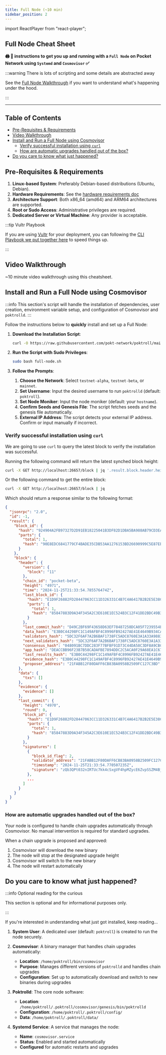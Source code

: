 ```yaml
---
title: Full Node (~10 min)
sidebar_position: 2
---
```


import ReactPlayer from "react-player";

## Full Node Cheat Sheet <!-- omit in toc -->

**🖨 🍝 instructions to get you up and running with a `Full Node` on Pocket Network using `Systemd` and `Cosmovisor` ✅**

:::warning There is lots of scripting and some details are abstracted away

See the [Full Node Walkthrough](../walkthroughs/full_node_walkthrough.md) if you want to understand what's happening under the hood.

:::

---

## Table of Contents <!-- omit in toc -->

- [Pre-Requisites \& Requirements](#pre-requisites--requirements)
- [Video Walkthrough](#video-walkthrough)
- [Install and Run a Full Node using Cosmovisor](#install-and-run-a-full-node-using-cosmovisor)
  - [Verify successful installation using `curl`](#verify-successful-installation-using-curl)
  - [How are automatic upgrades handled out of the box?](#how-are-automatic-upgrades-handled-out-of-the-box)
- [Do you care to know what just happened?](#do-you-care-to-know-what-just-happened)

## Pre-Requisites & Requirements

1. **Linux-based System**: Preferably Debian-based distributions (Ubuntu, Debian).
2. **Hardware Requirements**: See the [hardware requirements doc](../configs/hardware_requirements.md)
3. **Architecture Support**: Both x86_64 (amd64) and ARM64 architectures are supported.
4. **Root or Sudo Access**: Administrative privileges are required.
5. **Dedicated Server or Virtual Machine**: Any provider is acceptable.

:::tip Vultr Playbook

If you are using [Vultr](https://www.vultr.com/) for your deployment, you can following the [CLI Playbook we put together here](../../tools/playbooks/vultr.md) to speed things up.

:::

## Video Walkthrough
~10 minute video walkthrough using this cheatsheet.

<ReactPlayer
  playing={false}
  controls
  url="https://github.com/user-attachments/assets/745cc1a4-28ee-4c02-8b22-858263e1f018"
/>

## Install and Run a Full Node using Cosmovisor

:::info
This section's script will handle the installation of dependencies, user creation,
environment variable setup, and configuration of Cosmovisor and `poktrolld`.
:::

Follow the instructions below to **quickly** install and set up a Full Node:

1. **Download the Installation Script**:

   ```bash
   curl -O https://raw.githubusercontent.com/pokt-network/poktroll/main/tools/installer/full-node.sh
   ```

2. **Run the Script with Sudo Privileges**:

   ```bash
   sudo bash full-node.sh
   ```

3. **Follow the Prompts**:

   1. **Choose the Network**: Select `testnet-alpha`, `testnet-beta`, or `mainnet`.
   2. **Set Username**: Input the desired username to run `poktrolld` (default: `poktroll`).
   3. **Set Node Moniker**: Input the node moniker (default: your `hostname`).
   4. **Confirm Seeds and Genesis File**: The script fetches seeds and the genesis file automatically.
   5. **External IP Address**: The script detects your external IP address. Confirm or input manually if incorrect.

### Verify successful installation using `curl`

We are going to use `curl` to query the latest block to verify the installation was successful.

Running the following command will return the latest synched block height:

```bash
curl -X GET http://localhost:26657/block | jq '.result.block.header.height'
```

Or the following command to get the entire block:

```bash
curl -X GET http://localhost:26657/block | jq
```

Which should return a response similar to the following format:

```json
{
  "jsonrpc": "2.0",
  "id": -1,
  "result": {
    "block_id": {
      "hash": "924904A2FB97327D2D91EB18225041B3DF82D1DBA5BA988AB79CD3EAC4A4960C",
      "parts": {
        "total": 1,
        "hash": "90E8EDC6841779CF4BADE35CDB53AA1276153BD26690999C5E87EB0E49E91AC8"
      }
    },
    "block": {
      "header": {
        "version": {
          "block": "11"
        },
        "chain_id": "pocket-beta",
        "height": "4971",
        "time": "2024-11-25T21:33:54.785576474Z",
        "last_block_id": {
          "hash": "E1D9F26882FD28447063CC11D326331C4B7C4A6417B2B2E5E38C5484C6D98168",
          "parts": {
            "total": 1,
            "hash": "85847883D9A34F345A2C3E610E1EC524B3C12F41DD2BDC49B36824D9A12EAB32"
          }
        },
        "last_commit_hash": "D49C2BF69F43658D63EF78487258DCA05F7239554E668CF9AE2502A5C6DB104E",
        "data_hash": "E3B0C44298FC1C149AFBF4C8996FB92427AE41E4649B934CA495991B7852B855",
        "validators_hash": "5DC32F6AF7A2B6BAF1738FC5ADC8760E3A1A33A98839071D6A6FE503AD3BD52E",
        "next_validators_hash": "5DC32F6AF7A2B6BAF1738FC5ADC8760E3A1A33A98839071D6A6FE503AD3BD52E",
        "consensus_hash": "048091BC7DDC283F77BFBF91D73C44DA58C3DF8A9CBC867405D8B7F3DAADA22F",
        "app_hash": "DEACCBB96F23B7B58CADAFBE7894DDC2C5ACA0F29A68EA1C67407FA06C8D617C",
        "last_results_hash": "E3B0C44298FC1C149AFBF4C8996FB92427AE41E4649B934CA495991B7852B855",
        "evidence_hash": "E3B0C44298FC1C149AFBF4C8996FB92427AE41E4649B934CA495991B7852B855",
        "proposer_address": "21FABB12F80DAFF6CB83BA0958B2509FC127C3BD"
      },
      "data": {
        "txs": []
      },
      "evidence": {
        "evidence": []
      },
      "last_commit": {
        "height": "4970",
        "round": 0,
        "block_id": {
          "hash": "E1D9F26882FD28447063CC11D326331C4B7C4A6417B2B2E5E38C5484C6D98168",
          "parts": {
            "total": 1,
            "hash": "85847883D9A34F345A2C3E610E1EC524B3C12F41DD2BDC49B36824D9A12EAB32"
          }
        },
        "signatures": [
          {
            "block_id_flag": 2,
            "validator_address": "21FABB12F80DAFF6CB83BA0958B2509FC127C3BD",
            "timestamp": "2024-11-25T21:33:54.770507235Z",
            "signature": "zQb3QPt032nIRTUc7kk4cSxgVF4hpMZycE6ZvpSSZM4Bj1XlOEcdFtHWiLsileVX9RkZHqChzGBstCnfCfK8Bg=="
          },
          ...
        ]
      }
    }
  }
}
```

### How are automatic upgrades handled out of the box?

Your node is configured to handle chain upgrades automatically through Cosmovisor. No manual intervention is required for standard upgrades.

When a chain upgrade is proposed and approved:

1. Cosmovisor will download the new binary
2. The node will stop at the designated upgrade height
3. Cosmovisor will switch to the new binary
4. The node will restart automatically

## Do you care to know what just happened?

:::info Optional reading for the curious

This section is optional and for informational purposes only.

:::

If you're interested in understanding what just got installed, keep reading...

1. **System User**: A dedicated user (default: `poktroll`) is created to run the node securely.

2. **Cosmovisor**: A binary manager that handles chain upgrades automatically:

   - **Location**: `/home/poktroll/bin/cosmovisor`
   - **Purpose**: Manages different versions of `poktrolld` and handles chain upgrades
   - **Configuration**: Set up to automatically download and switch to new binaries during upgrades

3. **Poktrolld**: The core node software:

   - **Location**: `/home/poktroll/.poktroll/cosmovisor/genesis/bin/poktrolld`
   - **Configuration**: `/home/poktroll/.poktroll/config/`
   - **Data**: `/home/poktroll/.poktroll/data/`

4. **Systemd Service**: A service that manages the node:
   - **Name**: `cosmovisor.service`
   - **Status**: Enabled and started automatically
   - **Configured** for automatic restarts and upgrades
